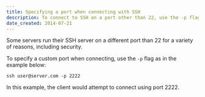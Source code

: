 ```yaml
---
title: Specifying a port when connecting with SSH
description: To connect to SSH on a port other than 22, use the -p flag.
date_created: 2014-07-21
---
```


Some servers run their SSH server on a different port than 22 for a variety of reasons, including security.

To specify a custom port when connecting, use the `-p` flag as in the example below:

```
ssh user@server.com -p 2222
```

In this example, the client would attempt to connect using port 2222.


